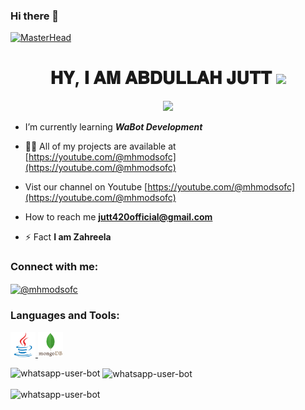 ### Hi there 👋
[![MasterHead](https://telegra.ph/file/a977a8d211aa28ddc4d54.jpg)](https://github.com/whatsapp-user-bot)

<h1 align="center"><b>𝐇𝐘, 𝐈 𝐀𝐌 𝐀𝐁𝐃𝐔𝐋𝐋𝐀𝐇 𝐉𝐔𝐓𝐓 </b><img src="https://media.giphy.com/media/hvRJCLFzcasrR4ia7z/giphy.gif" width="35"></h1>


<p align="center">
  <a href="https://github.com/DenverCoder1/readme-typing-svg"><img src="https://readme-typing-svg.herokuapp.com?font=Time+New+Roman&color=cyan&size=25&center=true&vCenter=true&width=600&height=100&lines=Assalamu+O+Alaikum.&hearts;++;A+Passionate+Front-End+Developer,;Engineering+Student,;My+Hobby+Is+Coding,;Active+Learner/Researcher..<3"></a>
</p>

- I’m currently learning ***WaBot Development***

- 👨‍💻 All of my projects are available at [https://youtube.com/@mhmodsofc](https://youtube.com/@mhmodsofc)

- Vist our channel on Youtube [https://youtube.com/@mhmodsofc](https://youtube.com/@mhmodsofc)

- How to reach me **jutt420official@gmail.com**

- ⚡ Fact **I am Zahreela**

<h3 align="left">Connect with me:</h3>
<p align="left">
<a href="https://www.youtube.com/c/@mhmodsofc" target="blank"><img align="center" src="https://raw.githubusercontent.com/rahuldkjain/github-profile-readme-generator/master/src/images/icons/Social/youtube.svg" alt="@mhmodsofc" height="30" width="40" /></a>
</p>

<h3 align="left">Languages and Tools:</h3>
<p align="left"> <a href="https://www.java.com" target="_blank" rel="noreferrer"> <img src="https://raw.githubusercontent.com/devicons/devicon/master/icons/java/java-original.svg" alt="java" width="40" height="40"/> </a> <a href="https://www.mongodb.com/" target="_blank" rel="noreferrer"> <img src="https://raw.githubusercontent.com/devicons/devicon/master/icons/mongodb/mongodb-original-wordmark.svg" alt="mongodb" width="40" height="40"/> </a> </p>

<p><img align="left" src="https://github-readme-stats.vercel.app/api/top-langs?username=whatsapp-user-bot&show_icons=true&locale=en&layout=compact" alt="whatsapp-user-bot" /></p>

<p>&nbsp;<img align="center" src="https://github-readme-stats.vercel.app/api?username=whatsapp-user-bot&show_icons=true&locale=en" alt="whatsapp-user-bot" /></p>

<p><img align="center" src="https://github-readme-streak-stats.herokuapp.com/?user=whatsapp-user-bot&" alt="whatsapp-user-bot" /></p>
